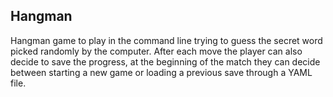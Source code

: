 ## Hangman

Hangman game to play in the command line trying to guess the secret word picked randomly by the computer. After each move the player can also decide to save the progress, at the beginning of the match they can decide between starting a new game or loading a previous save through a YAML file.
